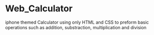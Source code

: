 # Web_Calculator
iphone themed Calculator using only HTML and CSS to preform basic operations such as addition, substraction, multiplication and division